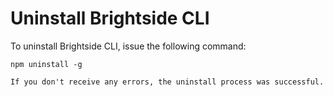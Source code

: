 # Uninstall Brightside CLI

To uninstall Brightside CLI, issue the following command:

```npm uninstall -g```
```
If you don't receive any errors, the uninstall process was successful.
